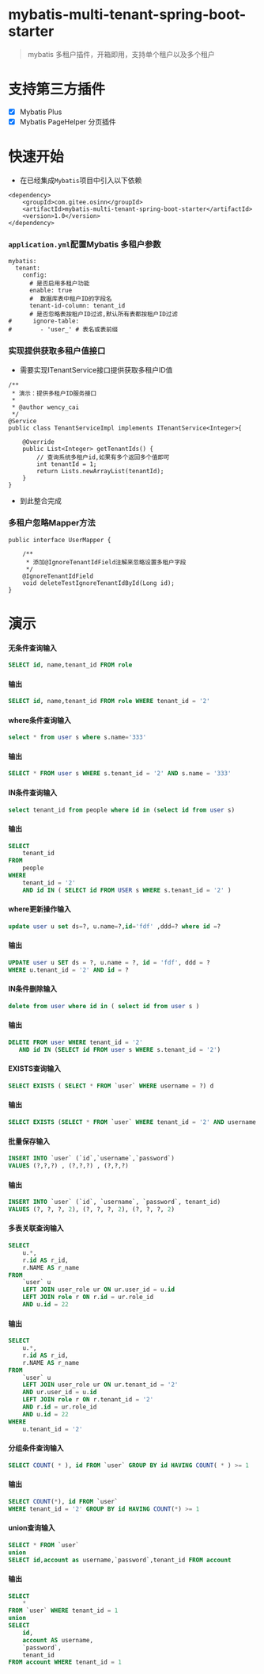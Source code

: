# mybatis-multi-tenant-spring-boot-starter
> mybatis 多租户插件，开箱即用，支持单个租户以及多个租户

# 支持第三方插件
- [x] Mybatis Plus
- [x] Mybatis PageHelper 分页插件

# 快速开始
- 在已经集成`Mybatis`项目中引入以下依赖

```
<dependency>
    <groupId>com.gitee.osinn</groupId>
    <artifactId>mybatis-multi-tenant-spring-boot-starter</artifactId>
    <version>1.0</version>
</dependency>
```

### `application.yml`配置Mybatis 多租户参数
```
mybatis:
  tenant:
    config:
      # 是否启用多租户功能
      enable: true
      #  数据库表中租户ID的字段名
      tenant-id-column: tenant_id
      # 是否忽略表按租户ID过滤,默认所有表都按租户ID过滤
#      ignore-table:
#        - 'user_' # 表名或表前缀
```
### 实现提供获取多租户值接口
- 需要实现ITenantService接口提供获取多租户ID值

```
/**
 * 演示：提供多租户ID服务接口
 *
 * @author wency_cai
 */
@Service
public class TenantServiceImpl implements ITenantService<Integer>{

    @Override
    public List<Integer> getTenantIds() {
        // 查询系统多租户id,如果有多个返回多个值即可
        int tenantId = 1;
        return Lists.newArrayList(tenantId);
    }
}
```
- 到此整合完成

### 多租户忽略Mapper方法
```
public interface UserMapper {

    /**
     * 添加@IgnoreTenantIdField注解来忽略设置多租户字段
     */
    @IgnoreTenantIdField
    void deleteTestIgnoreTenantIdById(Long id);
}
```

# 演示
#### 无条件查询输入

```sql
SELECT id, name,tenant_id FROM role
```

#### 输出

```sql
SELECT id, name,tenant_id FROM role WHERE tenant_id = '2'
```

#### where条件查询输入

```sql
select * from user s where s.name='333'
```

#### 输出

```sql
SELECT * FROM user s WHERE s.tenant_id = '2' AND s.name = '333'
```

#### IN条件查询输入

```sql
select tenant_id from people where id in (select id from user s)
```

#### 输出

```sql
SELECT
	tenant_id 
FROM
	people 
WHERE
	tenant_id = '2' 
	AND id IN ( SELECT id FROM USER s WHERE s.tenant_id = '2' )
```

#### where更新操作输入

```sql
update user u set ds=?, u.name=?,id='fdf' ,ddd=? where id =?
```

#### 输出

```sql
UPDATE user u SET ds = ?, u.name = ?, id = 'fdf', ddd = ? 
WHERE u.tenant_id = '2' AND id = ?
```

#### IN条件删除输入

```sql
delete from user where id in ( select id from user s )
```

#### 输出

```sql
DELETE FROM user WHERE tenant_id = '2' 
   AND id IN (SELECT id FROM user s WHERE s.tenant_id = '2')
```

#### EXISTS查询输入

```sql
SELECT EXISTS ( SELECT * FROM `user` WHERE username = ?) d
```

#### 输出

```sql
SELECT EXISTS (SELECT * FROM `user` WHERE tenant_id = '2' AND username = ?) d
```

#### 批量保存输入

```sql
INSERT INTO `user` (`id`,`username`,`password`) 
VALUES (?,?,?) , (?,?,?) , (?,?,?)
```

#### 输出

```sql
INSERT INTO `user` (`id`, `username`, `password`, tenant_id) 
VALUES (?, ?, ?, 2), (?, ?, ?, 2), (?, ?, ?, 2)
```



#### 多表关联查询输入

```sql
SELECT
	u.*,
	r.id AS r_id,
	r.NAME AS r_name 
FROM
	`user` u
	LEFT JOIN user_role ur ON ur.user_id = u.id
	LEFT JOIN role r ON r.id = ur.role_id 
	AND u.id = 22
```

#### 输出

```sql
SELECT
	u.*,
	r.id AS r_id,
	r.NAME AS r_name 
FROM
	`user` u
	LEFT JOIN user_role ur ON ur.tenant_id = '2' 
	AND ur.user_id = u.id
	LEFT JOIN role r ON r.tenant_id = '2' 
	AND r.id = ur.role_id 
	AND u.id = 22 
WHERE
	u.tenant_id = '2'
```

#### 分组条件查询输入

```sql
SELECT COUNT( * ), id FROM `user` GROUP BY id HAVING COUNT( * ) >= 1
```

#### 输出

```sql
SELECT COUNT(*), id FROM `user` 
WHERE tenant_id = '2' GROUP BY id HAVING COUNT(*) >= 1
```
#### union查询输入
```sql
SELECT * FROM `user` 
union 
SELECT id,account as username,`password`,tenant_id FROM account
```
#### 输出
```sql
SELECT
    *
FROM `user` WHERE tenant_id = 1
union
SELECT
    id,
    account AS username,
    `password`,
    tenant_id
FROM account WHERE tenant_id = 1
```